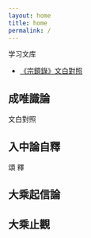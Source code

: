 ```yaml
---
layout: home
title: home
permalink: /
---
```


学习文库

- [《宗鏡錄》文白對照](_posts/宗鏡錄.md)

## 成唯識論

文白對照

## 入中論自釋

頌
釋

## 大乘起信論

## 大乘止觀


